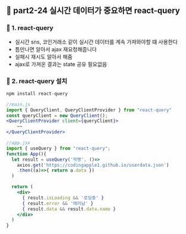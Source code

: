 ## 📝 part2-24 실시간 데이터가 중요하면 react-query

### 🔹 1. react-query

- 실시간 sns, 코인거래소 같이 실시간 데이터를 계속 가져와야할 떄 사용한다
- 틈만나면 알아서 ajax 재요청해줍니다
- 실패시 재시도 알아서 해줌
- ajax로 가져온 결과는 state 공유 필요없음

### 🔹 2. react-query 설치

```jsx
npm install react-query

//main,js
import { QueryClient, QueryClientProvider } from "react-query"
const queryClient = new QueryClient();
<QueryClientProvider client={queryClient}>
    ~~
</QueryClientProvider>

//app.jsx
import { useQuery } from "react-query";
function App(){
  let result = useQuery('작명', ()=>
    axios.get('https://codingapple1.github.io/userdata.json')
    .then((a)=>{ return a.data })
  )

  return (
    <div>
      { result.isLoading && '로딩중' }
      { result.error && '에러남' }
      { result.data && result.data.name }
    </div>
  )
}
```
